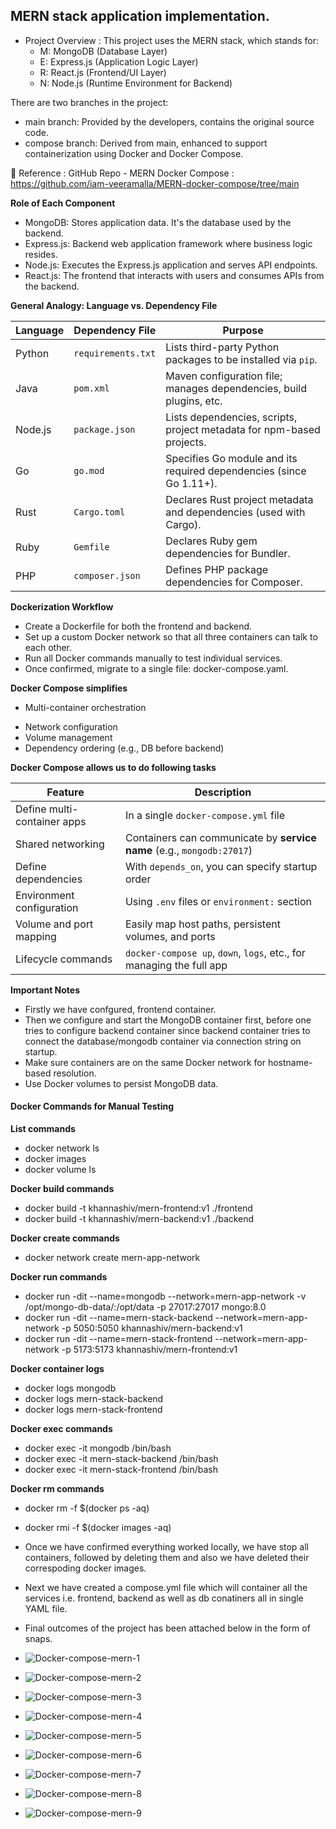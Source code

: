 ## MERN stack application implementation.

- Project Overview : This project uses the MERN stack, which stands for:
    - M: MongoDB (Database Layer)
    - E: Express.js (Application Logic Layer)
    - R: React.js (Frontend/UI Layer)
    - N: Node.js (Runtime Environment for Backend)

There are two branches in the project:
 - main branch: Provided by the developers, contains the original source code.
 - compose branch: Derived from main, enhanced to support containerization using Docker and Docker Compose.

🔗 Reference : GitHub Repo - MERN Docker Compose : https://github.com/iam-veeramalla/MERN-docker-compose/tree/main 

**Role of Each Component**

 - MongoDB: Stores application data. It's the database used by the backend.
 - Express.js: Backend web application framework where business logic resides.
 - Node.js: Executes the Express.js application and serves API endpoints.
 - React.js: The frontend that interacts with users and consumes APIs from the backend.

**General Analogy: Language vs. Dependency File**

| **Language** | **Dependency File** | **Purpose**                                                           |
| ------------ | ------------------- | --------------------------------------------------------------------- |
| Python       | `requirements.txt`  | Lists third-party Python packages to be installed via `pip`.          |
| Java         | `pom.xml`           | Maven configuration file; manages dependencies, build plugins, etc.   |
| Node.js      | `package.json`      | Lists dependencies, scripts, project metadata for npm-based projects. |
| Go           | `go.mod`            | Specifies Go module and its required dependencies (since Go 1.11+).   |
| Rust         | `Cargo.toml`        | Declares Rust project metadata and dependencies (used with Cargo).    |
| Ruby         | `Gemfile`           | Declares Ruby gem dependencies for Bundler.                           |
| PHP          | `composer.json`     | Defines PHP package dependencies for Composer.                        |


**Dockerization Workflow**

- Create a Dockerfile for both the frontend and backend.
- Set up a custom Docker network so that all three containers can talk to each other.
- Run all Docker commands manually to test individual services.
- Once confirmed, migrate to a single file: docker-compose.yaml.

**Docker Compose simplifies**

- Multi-container orchestration
<!--
Ques   :   What is Multi-Container Orchestration?
Sol    : 
Multi-container orchestration refers to the coordinated setup, deployment, and management of multiple containers that work together as part of an application. For example, a typical MERN app may have:
    -- A MongoDB container (database)
    -- A Node/Express container (backend)
    -- A React container (frontend)
    -- All of these need to run together, communicate over a network, and may depend on each other in a specific order (e.g., backend depends on database).

-->
- Network configuration
- Volume management
- Dependency ordering (e.g., DB before backend)

**Docker Compose allows us to do following tasks**

| Feature                     | Description                                                            |
| --------------------------- | ---------------------------------------------------------------------- |
| Define multi-container apps | In a single `docker-compose.yml` file                                  |
| Shared networking           | Containers can communicate by **service name** (e.g., `mongodb:27017`) |
| Define dependencies         | With `depends_on`, you can specify startup order                       |
| Environment configuration   | Using `.env` files or `environment:` section                           |
| Volume and port mapping     | Easily map host paths, persistent volumes, and ports                   |
| Lifecycle commands          | `docker-compose up`, `down`, `logs`, etc., for managing the full app   |


**Important Notes**

- Firstly we have confgured, frontend container.
- Then we configure and start the MongoDB container first, before one tries to configure backend container since backend container tries to connect the database/mongodb container via connection string on startup.
- Make sure containers are on the same Docker network for hostname-based resolution.
- Use Docker volumes to persist MongoDB data.

#### Docker Commands for Manual Testing

 **List commands**
  - docker network ls
  - docker images
  - docker volume ls

**Docker build commands**
- docker build -t khannashiv/mern-frontend:v1 ./frontend
- docker build -t khannashiv/mern-backend:v1 ./backend

**Docker create commands**
- docker network create mern-app-network

**Docker run commands**
- docker run -dit --name=mongodb --network=mern-app-network -v /opt/mongo-db-data/:/opt/data -p 27017:27017 mongo:8.0
- docker run -dit --name=mern-stack-backend --network=mern-app-network -p 5050:5050 khannashiv/mern-backend:v1
- docker run -dit --name=mern-stack-frontend --network=mern-app-network -p 5173:5173 khannashiv/mern-frontend:v1

**Docker container logs**
- docker logs mongodb
- docker logs mern-stack-backend
- docker logs mern-stack-frontend

**Docker exec commands**
- docker exec -it mongodb /bin/bash
- docker exec -it mern-stack-backend /bin/bash
- docker exec -it mern-stack-frontend /bin/bash

**Docker rm commands**
- docker rm -f $(docker ps -aq)
- docker rmi -f $(docker images -aq)

- Once we have confirmed everything worked locally, we have stop all containers, followed by deleting them and also we have deleted their correspoding docker images.
- Next we have created a compose.yml file which will container all the services i.e. frontend, backend as well as db conatiners all in single YAML file.
- Final outcomes of the project has been attached below in the form of snaps.

- ![](../../images/Docker-compose-mern-1.png "Docker-compose-mern-1")
- ![](../../images/Docker-compose-mern-2.png "Docker-compose-mern-2")
- ![](../../images/Docker-compose-mern-3.png "Docker-compose-mern-3")
- ![](../../images/Docker-compose-mern-4.png "Docker-compose-mern-4")
- ![](../../images/Docker-compose-mern-5.png "Docker-compose-mern-5")
- ![](../../images/Docker-compose-mern-6.png "Docker-compose-mern-6")
- ![](../../images/Docker-compose-mern-7.png "Docker-compose-mern-7")
- ![](../../images/Docker-compose-mern-8.png "Docker-compose-mern-8")
- ![](../../images/Docker-compose-mern-9.png "Docker-compose-mern-9")

